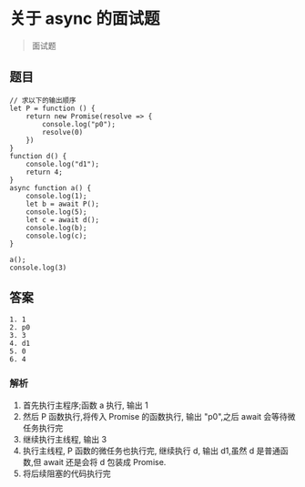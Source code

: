 
# 关于 async 的面试题
> 面试题

## 题目

```
// 求以下的输出顺序
let P = function () {
    return new Promise(resolve => {
        console.log("p0");
        resolve(0)
    })
}
function d() {
    console.log("d1");
    return 4;
}
async function a() {
    console.log(1);
    let b = await P();
    console.log(5);
    let c = await d();
    console.log(b);
    console.log(c);
} 

a();
console.log(3)
```

## 答案

```
1. 1
2. p0
3. 3
4. d1
5. 0
6. 4
```

### 解析

1. 首先执行主程序;函数 a 执行, 输出 1
2. 然后 P 函数执行,将传入 Promise 的函数执行, 输出 "p0",之后 await 会等待微任务执行完
3. 继续执行主线程, 输出 3
4. 执行主线程, P 函数的微任务也执行完, 继续执行 d, 输出 d1,虽然 d 是普通函数,但 await 还是会将 d 包装成 Promise.
5. 将后续阻塞的代码执行完 